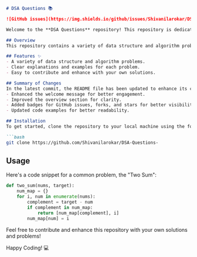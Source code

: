 ```markdown
# DSA Questions 📚

![GitHub issues](https://img.shields.io/github/issues/Shivanilarokar/DSA-Questions-) ![Forks](https://img.shields.io/github/forks/Shivanilarokar/DSA-Questions-) ![Stars](https://img.shields.io/github/stars/Shivanilarokar/DSA-Questions-)

Welcome to the **DSA Questions** repository! This repository is dedicated to providing a collection of data structures and algorithm problems to enhance your coding skills and problem-solving abilities.

## Overview
This repository contains a variety of data structure and algorithm problems. Whether you're preparing for coding interviews or just looking to improve your problem-solving skills, this repository has something for everyone!

## Features ✨
- A variety of data structure and algorithm problems.
- Clear explanations and examples for each problem.
- Easy to contribute and enhance with your own solutions.

## Summary of Changes
In the latest commit, the README file has been updated to enhance its clarity and engagement. The following changes were made:
- Enhanced the welcome message for better engagement.
- Improved the overview section for clarity.
- Added badges for GitHub issues, forks, and stars for better visibility.
- Updated code examples for better readability.

## Installation
To get started, clone the repository to your local machine using the following command:

```bash
git clone https://github.com/Shivanilarokar/DSA-Questions-
```

## Usage
Here's a code snippet for a common problem, the "Two Sum":

```python
def two_sum(nums, target):
    num_map = {}
    for i, num in enumerate(nums):
        complement = target - num
        if complement in num_map:
            return [num_map[complement], i]
        num_map[num] = i
```

Feel free to contribute and enhance this repository with your own solutions and problems!

Happy Coding! 💻
```
